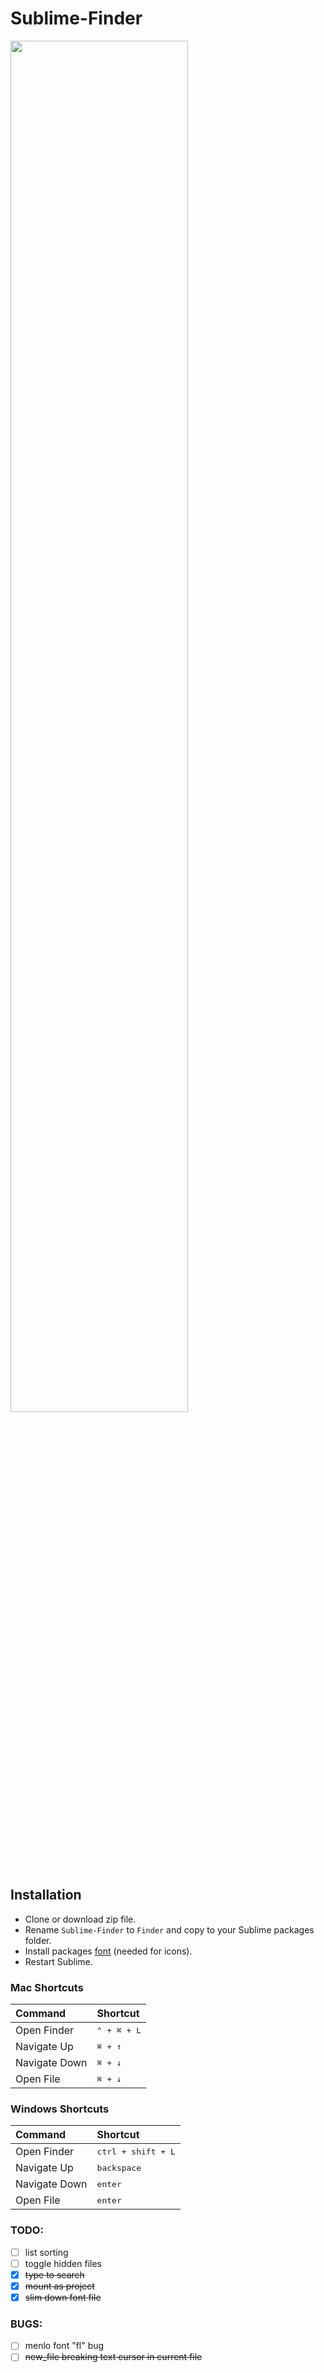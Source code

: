 # Sublime-Finder

<a href="#">
  <img src="https://github.com/jonbestdev/Sublime-Finder/blob/master/screenshots/screenshot-1.gif" width="75%">
</a>

## Installation
- Clone or download zip file.
- Rename `Sublime-Finder` to `Finder` and copy to your Sublime packages folder.
- Install packages [font](https://github.com/jonbestdev/Sublime-Finder/tree/master/fonts) (needed for icons).
- Restart Sublime.

### Mac Shortcuts
| Command                           | Shortcut           |
| :-------------------------------- | :----------------- |
| Open Finder   | <kbd>⌃ + ⌘ + L</kbd>                   |
| Navigate Up   | <kbd>⌘ + ↑</kbd>                       |
| Navigate Down | <kbd>⌘ + ↓</kbd>                       |
| Open File     | <kbd>⌘ + ↓</kbd>                       |

### Windows Shortcuts
| Command                           | Shortcut           |
| :-------------------------------- | :----------------- |
| Open Finder   | <kbd>ctrl + shift + L</kbd>            |
| Navigate Up   | <kbd>backspace</kbd>                   |
| Navigate Down | <kbd>enter</kbd>                       |
| Open File     | <kbd>enter</kbd>                       |

### TODO:
- [ ] list sorting
- [ ] toggle hidden files
- [x] ~~type to search~~
- [x] ~~mount as project~~
- [x] ~~slim down font file~~

### BUGS:
- [ ] menlo font "fl" bug
- [ ] ~~new_file breaking text cursor in current file~~
